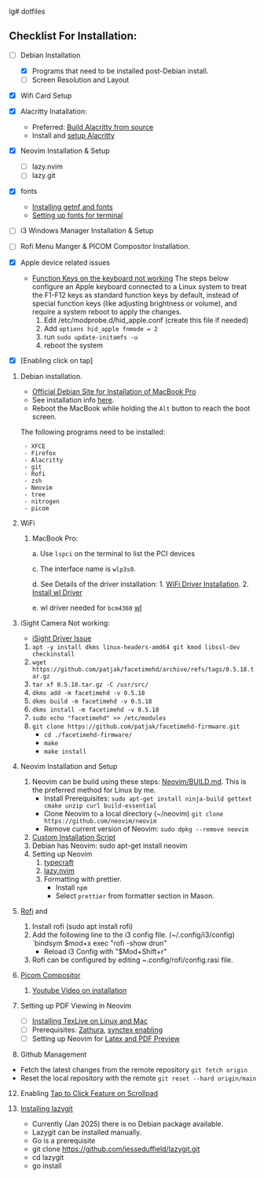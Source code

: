 lg# dotfiles
## Checklist For Installation:
- [ ] Debian Installation
    - [x] Programs that need to be installed post-Debian install.
    - [ ] Screen Resolution and Layout

- [x] Wifi Card Setup
- [x] Alacritty Inatallation:
    - Preferred: [Build Alacritty from source](https://github.com/alacritty/alacritty/blob/master/INSTALL.md)
    - Install and [setup Alacritty](https://www.behova.net/fonts-in-alacritty/)
- [x] Neovim Installation & Setup
    - [ ] lazy.nvim
    - [ ] lazy.git
- [x] fonts
    - [Installing getnf and fonts](https://linuxtldr.com/install-fonts-on-linux/)
    - [Setting up fonts for terminal](https://www.guyrutenberg.com/2020/01/29/install-jetbrains-mono-in-debian-ubuntu/)
- [ ] i3 Windows Manager Installation & Setup
- [ ] Rofi Menu Manger & PICOM Compositor Installation.
- [x] Apple device related issues
    - [Function Keys on the keyboard not working](https://askubuntu.com/questions/1230890/i-set-sys-module-hid-apple-parameters-fnmode-to-2-and-it-gets-overwritten-to-1)
      The steps below configure an Apple keyboard connected to a Linux system 
      to treat the F1-F12 keys as standard function keys by default, instead 
      of special function keys (like adjusting brightness or volume), and 
      require a system reboot to apply the changes.
      1. Edit /etc/modprobe.d/hid_apple.conf (create this file if needed)
      2. Add `options hid_apple fnmode = 2`
      3. run `sudo update-initamfs -u`
      4. reboot the system

- [x] [Enabling click on tap]

1. Debian installation.
    - [Official Debian Site for Installation of MacBook Pro](https://wiki.debian.org/MacBookPro)
    - See installation info [here](https://www.mail-archive.com/debian-user@lists.debian.org/msg773640.html).
    - Reboot the MacBook while holding the `Alt` button to reach the boot screen.
      
    The following programs need to be installed:
   
        - XFCE
        - Firefox
        - Alacritty
        - git
        - Rofi
        - zsh
        - Neovim
        - tree
        - nitrogen
        - picom
   
3. WiFi
    1. MacBook Pro:

        a. Use `lspci` on the terminal to list the PCI devices

        c. The interface name is `wlp3s0`.

       d. See Details of the driver installation:
           1. [WiFi Driver Installation](https://unix.stackexchange.com/questions/175810/how-to-install-broadcom-bcm4360-on-debian-on-macbook-pro).
           2. [Install wl Driver](https://wiki.debian.org/wl#Debian_7_.22Wheezy.22)
       
       e. wl driver needed for `bcm4360` [wl](https://wiki.debian.org/wl)

4. iSight Camera Not working:
    - [iSight Driver Issue](https://forums.linuxmint.com/viewtopic.php?t=395286)
    1.  `apt -y install dkms linux-headers-amd64 git kmod libssl-dev checkinstall`
    2. `wget https://github.com/patjak/facetimehd/archive/refs/tags/0.5.18.tar.gz`
    3. `tar xf 0.5.18.tar.gz -C /usr/src/`
    4. `dkms add -m facetimehd -v 0.5.18`
    5. `dkms build -m facetimehd -v 0.5.18`
    6. `dkms install -m facetimehd -v 0.5.18`
    7. `sudo echo "facetimehd" >> /etc/modules`
    8. `git clone https://github.com/patjak/facetimehd-firmware.git`
        - `cd ./facetimehd-firmware/`
        - `make`
        - `make install`
        
5. Neovim Installation and Setup
   1.  Neovim can be build using these steps: [Neovim/BUILD.md](https://github.com/neovim/neovim/blob/master/BUILD.md). This is the preferred method for Linux by me.
        - Install Prerequisites: `sudo apt-get install ninja-build gettext cmake unzip curl build-essential`
        - Clone Neovim to a local directory (~/neovim) `git clone https://github.com/neovim/neovim`
        - Remove current version of Neovim: `sudo dpkg --remove neovim`
   3. [Custom Installation Script](neovim/install_neovim.sh)
   4. Debian has Neovim: sudo apt-get install neovim
   5. Setting up Neovim
        1. [typecraft](https://www.youtube.com/@typecraft_dev)
        2. [lazy.nvim](https://github.com/folke/lazy.nvim)
        3. Formatting with prettier.
            - Install `npm`
            - Select `prettier` from formatter section in Mason.

6. [Rofi](https://gist.github.com/panicwithme/60d371ed85378154bf990fd1092a72c1) and 
    1. Install rofi (sudo apt install rofi)
    2. Add the following line to the i3 config file. (~/.config/i3/config)
       `bindsym $mod+x exec "rofi -show drun" 
       - Reload i3 Config with "$Mod+Shift+r"
    3. Rofi can be configured by editing ~.config/rofi/config.rasi file.

7. [Picom Compositor](https://github.com/yshui/picom)
     1. [Youtube Video on installation](https://www.youtube.com/watch?v=t6Klg7CvUxA)

9. Setting up PDF Viewing in Neovim
    - [ ] [Installing TexLive on Linux and Mac](https://www.tug.org/texlive/quickinstall.html)
    - [ ] Prerequisites: [Zathura](https://packages.debian.org/bookworm/zathura), [synctex enabling](https://www.ejmastnak.com/tutorials/vim-latex/pdf-reader/#ensure-zathura-synctex)
    - [ ] Setting up Neovim for [Latex and PDF Preview](https://www.ejmastnak.com/tutorials/vim-latex/intro/)
10. Github Management
   - Fetch the latest changes from the remote repository
     `git fetch origin`
   - Reset the local repository with the remote
     `git reset --hard origin/main`

    
12. Enabling [Tap to Click Feature on Scrollpad](https://cravencode.com/post/essentials/enable-tap-to-click-in-i3wm/)

13. [Installing lazygit](https://github.com/jesseduffield/lazygit?tab=readme-ov-file#ubuntu)
    - Currently (Jan 2025) there is no Debian package available.
    - Lazygit can be installed manually.
    - Go is a prerequisite
    - git clone https://github.com/jesseduffield/lazygit.git
    - cd lazygit
    - go install

         
